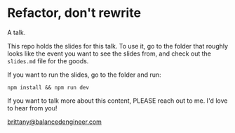 # Refactor, don't rewrite

A talk.

This repo holds the slides for this talk. To use it, go to the folder that roughly looks like the event you want to see the slides from, and check out the `slides.md` file for the goods. 

If you want to run the slides, go to the folder and run:

```
npm install && npm run dev
```

If you want to talk more about this content, PLEASE reach out to me. I'd love to hear from you! 

[brittany@balancedengineer.com](mailto:brittany@balancedengineer.com)